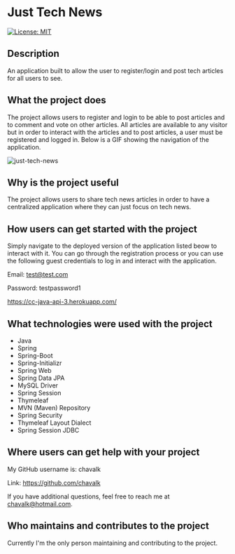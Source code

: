 # Just Tech News

[![License: MIT](https://img.shields.io/badge/License-MIT-yellow.svg)](https://opensource.org/licenses/MIT)

## Description

An application built to allow the user to register/login and post tech articles for all users to see.

## What the project does

The project allows users to register and login to be able to post articles and to comment and vote on other articles. All articles are available to any visitor but in order to interact with the articles and to post articles, a user must be registered and logged in. Below is a GIF showing the navigation of the application.

![just-tech-news](./images/just-tech-news.gif)

## Why is the project useful

The project allows users to share tech news articles in order to have a centralized application where they can just focus on tech news.

## How users can get started with the project

Simply navigate to the deployed version of the application listed beow to interact with it. You can go through the registration process or you can use the following guest credentials to log in and interact with the application.

Email: test@test.com

Password: testpassword1

https://cc-java-api-3.herokuapp.com/

## What technologies were used with the project

* Java
* Spring
* Spring-Boot
* Spring-Initializr
* Spring Web
* Spring Data JPA
* MySQL Driver
* Spring Session
* Thymeleaf
* MVN (Maven) Repository
* Spring Security
* Thymeleaf Layout Dialect
* Spring Session JDBC

## Where users can get help with your project

My GitHub username is: chavalk

Link: https://github.com/chavalk

If you have additional questions, feel free to reach me at chavalk@hotmail.com.

## Who maintains and contributes to the project

Currently I'm the only person maintaining and contributing to the project.